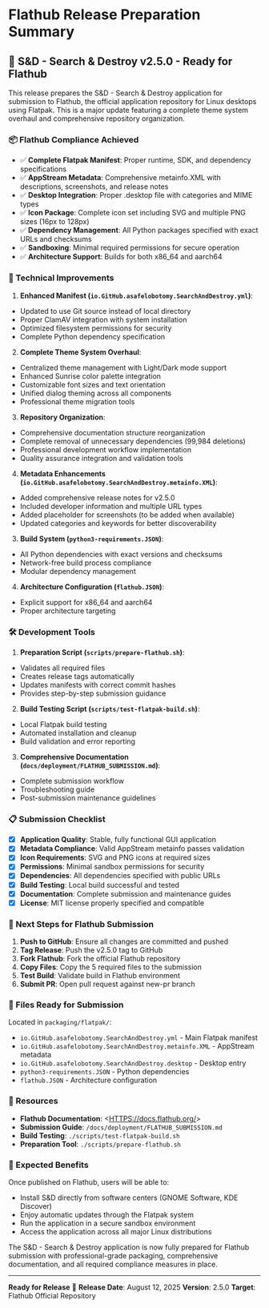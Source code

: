 # Flathub Release Preparation Summary

## 🎉 S&D - Search & Destroy v2.5.0 - Ready for Flathub

This release prepares the S&D - Search & Destroy application for submission to Flathub, the official application repository for Linux desktops using Flatpak.
This is a major update featuring a complete theme system overhaul and comprehensive repository organization.

### 📦 Flathub Compliance Achieved

- ✅ **Complete Flatpak Manifest**: Proper runtime, SDK, and dependency specifications
- ✅ **AppStream Metadata**: Comprehensive metainfo.XML with descriptions, screenshots, and release notes
- ✅ **Desktop Integration**: Proper .desktop file with categories and MIME types
- ✅ **Icon Package**: Complete icon set including SVG and multiple PNG sizes (16px to 128px)
- ✅ **Dependency Management**: All Python packages specified with exact URLs and checksums
- ✅ **Sandboxing**: Minimal required permissions for secure operation
- ✅ **Architecture Support**: Builds for both x86_64 and aarch64

### 🔧 Technical Improvements

1. **Enhanced Manifest (`io.GitHub.asafelobotomy.SearchAndDestroy.yml`)**:
- Updated to use Git source instead of local directory
- Proper ClamAV integration with system installation
- Optimized filesystem permissions for security
- Complete Python dependency specification
2. **Complete Theme System Overhaul**:
- Centralized theme management with Light/Dark mode support
- Enhanced Sunrise color palette integration
- Customizable font sizes and text orientation
- Unified dialog theming across all components
- Professional theme migration tools
3. **Repository Organization**:
- Comprehensive documentation structure reorganization
- Complete removal of unnecessary dependencies (99,984 deletions)
- Professional development workflow implementation
- Quality assurance integration and validation tools
4. **Metadata Enhancements (`io.GitHub.asafelobotomy.SearchAndDestroy.metainfo.XML`)**:
- Added comprehensive release notes for v2.5.0
- Included developer information and multiple URL types
- Added placeholder for screenshots (to be added when available)
- Updated categories and keywords for better discoverability
3. **Build System (`python3-requirements.JSON`)**:
- All Python dependencies with exact versions and checksums
- Network-free build process compliance
- Modular dependency management
4. **Architecture Configuration (`flathub.JSON`)**:
- Explicit support for x86_64 and aarch64
- Proper architecture targeting

### 🛠️ Development Tools

1. **Preparation Script (`scripts/prepare-flathub.sh`)**:
- Validates all required files
- Creates release tags automatically
- Updates manifests with correct commit hashes
- Provides step-by-step submission guidance
2. **Build Testing Script (`scripts/test-flatpak-build.sh`)**:
- Local Flatpak build testing
- Automated installation and cleanup
- Build validation and error reporting
3. **Comprehensive Documentation (`docs/deployment/FLATHUB_SUBMISSION.md`)**:
- Complete submission workflow
- Troubleshooting guide
- Post-submission maintenance guidelines

### 📋 Submission Checklist

- [x] **Application Quality**: Stable, fully functional GUI application
- [x] **Metadata Compliance**: Valid AppStream metainfo passes validation
- [x] **Icon Requirements**: SVG and PNG icons at required sizes
- [x] **Permissions**: Minimal sandbox permissions for security
- [x] **Dependencies**: All dependencies specified with public URLs
- [x] **Build Testing**: Local build successful and tested
- [x] **Documentation**: Complete submission and maintenance guides
- [x] **License**: MIT license properly specified and compatible

### 🚀 Next Steps for Flathub Submission

1. **Push to GitHub**: Ensure all changes are committed and pushed
2. **Tag Release**: Push the v2.5.0 tag to GitHub
3. **Fork Flathub**: Fork the official Flathub repository
4. **Copy Files**: Copy the 5 required files to the submission
5. **Test Build**: Validate build in Flathub environment
6. **Submit PR**: Open pull request against new-pr branch

### 📁 Files Ready for Submission

Located in `packaging/flatpak/`:

- `io.GitHub.asafelobotomy.SearchAndDestroy.yml` - Main Flatpak manifest
- `io.GitHub.asafelobotomy.SearchAndDestroy.metainfo.XML` - AppStream metadata
- `io.GitHub.asafelobotomy.SearchAndDestroy.desktop` - Desktop entry
- `python3-requirements.JSON` - Python dependencies
- `flathub.JSON` - Architecture configuration

### 🔗 Resources

- **Flathub Documentation**: <<HTTPS://docs.flathub.org/>>
- **Submission Guide**: `/docs/deployment/FLATHUB_SUBMISSION.md`
- **Build Testing**: `./scripts/test-flatpak-build.sh`
- **Preparation Tool**: `./scripts/prepare-flathub.sh`

### 🎯 Expected Benefits

Once published on Flathub, users will be able to:

- Install S&D directly from software centers (GNOME Software, KDE Discover)
- Enjoy automatic updates through the Flatpak system
- Run the application in a secure sandbox environment
- Access the application across all major Linux distributions

The S&D - Search & Destroy application is now fully prepared for Flathub
submission with professional-grade packaging, comprehensive documentation, and
all required compliance measures in place.

---

**Ready for Release** 🚢
**Release Date**: August 12, 2025
**Version**: 2.5.0
**Target**: Flathub Official Repository
